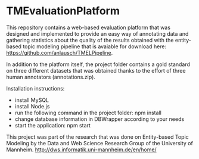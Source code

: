 # TMEvaluationPlatform 
This repository contains a web-based evaluation platform that was designed
and implemented to provide an easy way of annotating data and gathering statistics
about the quality of the results obtained with the entity-based topic modeling pipeline that is avaiable for download here: https://github.com/anlausch/TMELPipeline.

In addition to the platform itself, the project folder contains a gold standard on three different datasets that was obtained thanks to the effort of three human annotators (annotations.zip).

Installation instructions:
- install MySQL
- install Node.js
- run the following command in the project folder: 
	npm install
- change database information in DBWrapper according to your needs
- start the application:
  npm start
  
This project was part of the research that was done on Entity-based Topic Modeling by the Data and Web Science Research Group of the University of Mannheim.
http://dws.informatik.uni-mannheim.de/en/home/
  
 
